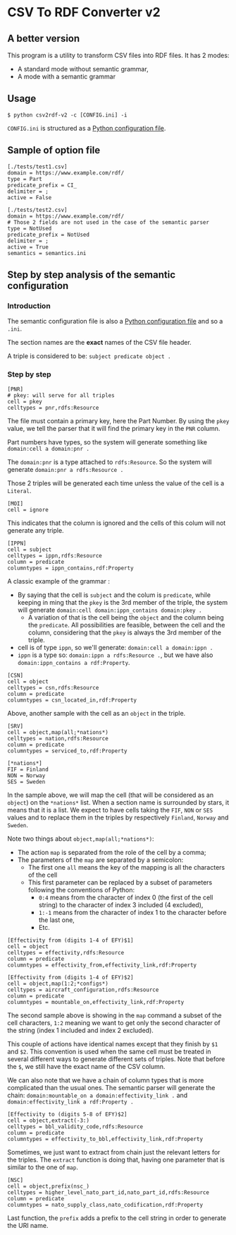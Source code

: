 # CSV To RDF Converter v2

## A better version

This program is a utility to transform CSV files into RDF files. It has 2 modes:

  * A standard mode without semantic grammar,
  * A mode with a semantic grammar

## Usage

```
$ python csv2rdf-v2 -c [CONFIG.ini] -i
```

`CONFIG.ini` is structured as a [Python configuration file](https://docs.python.org/3/library/configparser.html#supported-ini-file-structure).

## Sample of option file

```
[./tests/test1.csv]
domain = https://www.example.com/rdf/
type = Part
predicate_prefix = CI_
delimiter = ;
active = False

[./tests/test2.csv]
domain = https://www.example.com/rdf/
# Those 2 fields are not used in the case of the semantic parser
type = NotUsed
predicate_prefix = NotUsed
delimiter = ;
active = True
semantics = semantics.ini
```

## Step by step analysis of the semantic configuration

### Introduction

The semantic configuration file is also a [Python configuration file](https://docs.python.org/3/library/configparser.html#supported-ini-file-structure) and so a `.ini`.

The section names are the **exact** names of the CSV file header.

A triple is considered to be: `subject predicate object .`

### Step by step

```
[PNR]
# pkey: will serve for all triples
cell = pkey
celltypes = pnr,rdfs:Resource
```

The file must contain a primary key, here the Part Number. By using the `pkey` value, we tell the parser that it will find the primary key in the `PNR` column.

Part numbers have types, so the system will generate something like `domain:cell a domain:pnr .`

The `domain:pnr` is a type attached to `rdfs:Resource`. So the system will generate  `domain:pnr a rdfs:Resource .`

Those 2 triples will be generated each time unless the value of the cell is a `Literal`.

```
[MOI]
cell = ignore
```

This indicates that the column is ignored and the cells of this colum will not generate any triple.

```
[IPPN]
cell = subject
celltypes = ippn,rdfs:Resource
column = predicate
columntypes = ippn_contains,rdf:Property
```

A classic example of the grammar :

* By saying that the cell is `subject` and the colum is `predicate`, while keeping in ming that the `pkey` is the 3rd member of the triple, the system will generate `domain:cell domain:ippn_contains domain:pkey .`
    * A variation of that is the cell being the `object` and the column being the `predicate`. All possibilities are feasible, between the cell and the column, considering that the `pkey` is always the 3rd member of the triple.
* cell is of type `ippn`, so we'll generate: `domain:cell a domain:ippn .`
* `ippn` is a type so: `domain:ippn a rdfs:Resource .`, but we have also `domain:ippn_contains a rdf:Property`.

```
[CSN]
cell = object
celltypes = csn,rdfs:Resource
column = predicate
columntypes = csn_located_in,rdf:Property
```

Above, another sample with the cell as an `object` in the triple.

```
[SRV]
cell = object,map(all;*nations*)
celltypes = nation,rdfs:Resource
column = predicate
columntypes = serviced_to,rdf:Property

[*nations*]
FIF = Finland
NON = Norway
SES = Sweden
```

In the sample above, we will map the cell (that will be considered as an `object`) on the `*nations*` list. When a section name is surrounded by stars, it means that it is a list. We expect to have cells taking the `FIF`, `NON` or `SES` values and to replace them in the triples by respectively `Finland`, `Norway` and `Sweden`.

Note two things about `object,map(all;*nations*)`:

* The action `map` is separated from the role of the cell by a comma;
* The parameters of the `map` are separated by a semicolon:
    * The first one `all` means the key of the mapping is all the characters of the cell
    * This first parameter can be replaced by a subset of parameters following the conventions of Python:
        * `0:4` means from the character of index 0 (the first of the cell string) to the character of index 3 included (4 excluded),
        * `1:-1` means from the character of index 1 to the character before the last one,
        * Etc.
        
```
[Effectivity from (digits 1-4 of EFY)$1]
cell = object
celltypes = effectivity,rdfs:Resource
column = predicate
columntypes = effectivity_from,effectivity_link,rdf:Property

[Effectivity from (digits 1-4 of EFY)$2]
cell = object,map(1:2;*configs*)
celltypes = aircraft_configuration,rdfs:Resource
column = predicate
columntypes = mountable_on,effectivity_link,rdf:Property
```
The second sample above is showing in the `map` command a subset of the cell characters, `1:2` meaning we want to get only the second character of the string (index 1 included and index 2 excluded).

This couple of actions have identical names except that they finish by `$1` and `$2`. This convention is used when the same cell must be treated in several different ways to generate different sets of triples. Note that before the `$`, we still have the exact name of the CSV column.

We can also note that we have a chain of column types that is more complicated than the usual ones. The semantic parser will generate the chain: `domain:mountable_on a domain:effectivity_link .` and `domain:effectivity_link a rdf:Property . `

```
[Effectivity to (digits 5-8 of EFY)$2]
cell = object,extract(-3:)
celltypes = bbl_validity_code,rdfs:Resource
column = predicate
columntypes = effectivity_to_bbl,effectivity_link,rdf:Property
```

Sometimes, we just want to extract from chain just the relevant letters for the triples. The `extract` function is doing that, having one parameter that is similar to the one of `map`.

```
[NSC]
cell = object,prefix(nsc_)
celltypes = higher_level_nato_part_id,nato_part_id,rdfs:Resource
column = predicate
columntypes = nato_supply_class,nato_codification,rdf:Property
```

Last function, the `prefix` adds a prefix to the cell string in order to generate the URI name.



